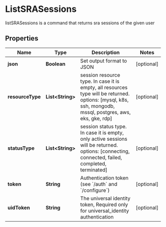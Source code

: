 

# ListSRASessions

listSRASessions is a command that returns sra sessions of the given user

## Properties

| Name | Type | Description | Notes |
|------------ | ------------- | ------------- | -------------|
|**json** | **Boolean** | Set output format to JSON |  [optional] |
|**resourceType** | **List&lt;String&gt;** | session resource type. In case it is empty, all resources type will be returned. options: [mysql, k8s, ssh, mongodb, mssql, postgres, aws, eks, gke, rdp] |  [optional] |
|**statusType** | **List&lt;String&gt;** | session status type. In case it is empty, only active sessions will be returned. options: [connecting, connected, failed, completed, terminated] |  [optional] |
|**token** | **String** | Authentication token (see &#x60;/auth&#x60; and &#x60;/configure&#x60;) |  [optional] |
|**uidToken** | **String** | The universal identity token, Required only for universal_identity authentication |  [optional] |



